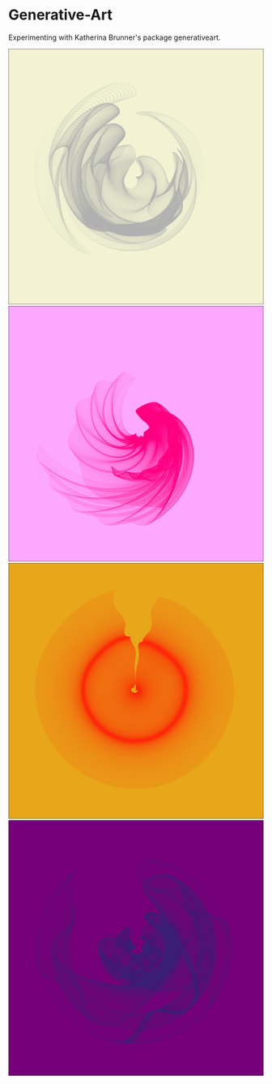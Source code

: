 # Generative-Art
Experimenting with Katherina Brunner's package generativeart.

![first one](2022-01-14-21-02_seed_6392.png)
![pink](2022-01-14-21-20_seed_3431.png)
![yellow](2022-01-14-21-36_seed_1549.png)
![purple](2022-01-14-21-45_seed_578.png)
